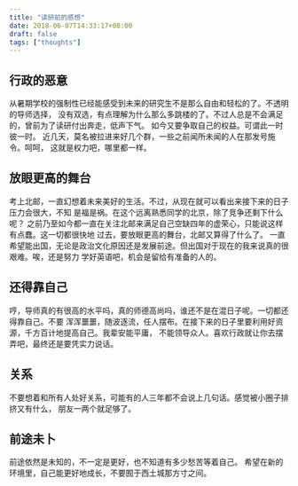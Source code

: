 ```yaml
---
title: "读研前的感想"
date: 2018-06-07T14:33:17+08:00
draft: false
tags: ["thoughts"]
---
```


## 行政的恶意

从暑期学校的强制性已经能感受到未来的研究生不是那么自由和轻松的了。不透明的导师选择，
没有双选，有点理解为什么那么多跳楼的了。不过人总是不会满足的，曾前为了读研付出奔走，低声下气。
如今又要争取自己的权益。可谓此一时彼一时。
近几天，莫名被拉进来好几个群，一些之前闻所未闻的人在那发号施令。呵呵，
这就是权力吧，哪里都一样。

## 放眼更高的舞台

考上北邮，一直幻想着未来美好的生活。不过，从现在就可以看出来接下来的日子压力会很大，不知
是福是祸。在这个远离熟悉同学的北京，除了竞争还剩下什么呢？
之前乃至如今都一直在关注北邮来满足自己空缺四年的虚荣心，只能说这样有点蠢。这一切都很快地
过去，要放眼更高的舞台，北邮又算得了什么了。
一直希望能出国，无论是政治文化原因还是发展前途。但出国对于现在的我来说真的很艰难。唉，还是努力
学好英语吧，机会是留给有准备的人的。

## 还得靠自己

哼，导师真的有很高的水平吗，真的师德高尚吗，谁还不是在混日子呢。一切都还得靠自己。不要
浑浑噩噩，随波逐流，任人摆布。在接下来的日子里要利用好资源，千方百计地提高自己。我辈安能平庸，
不能领导众人。喜欢行政就让你去摆弄吧，最终还是要凭实力说话。

## 关系

不要想着和所有人处好关系，可能有的人三年都不会说上几句话。感觉被小圈子排挤又有什么，
朋友一两个就足够了。

## 前途未卜

前途依然是未知的，不一定是更好，也不知道有多少愁苦等着自己。
希望在新的环境里，自己能更好地成长，不要囿于西土城那方寸之间。